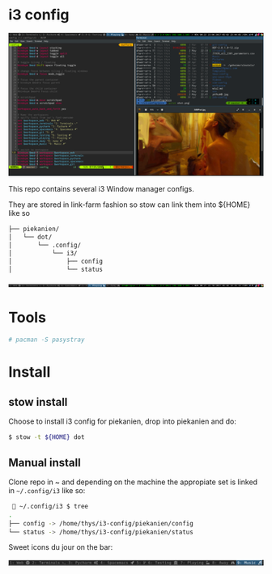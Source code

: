 # i3 config

![Screenshot](pics/shot.png)

This repo contains several i3 Window manager configs.

They are stored in link-farm fashion so stow can link them into ${HOME}
like so

```
├── piekanien/
│   └── dot/
│       └── .config/
│           └── i3/
│               ├── config
│               └── status

```

![Bar](pics/bar.png)


# Tools

```zsh
# pacman -S pasystray
```

# Install

## stow install

Choose to install i3 config for piekanien, drop into piekanien and do:

```zsh
$ stow -t ${HOME} dot
```


## Manual install

Clone repo in ~ and depending on the machine the appropiate set is linked in `~/.config/i3` 
like so:

```zsh
  ~/.config/i3 $ tree
.
├── config -> /home/thys/i3-config/piekanien/config
└── status -> /home/thys/i3-config/piekanien/status
```

Sweet icons du jour on the bar:

![Bar Icons](pics/workspace.png)
